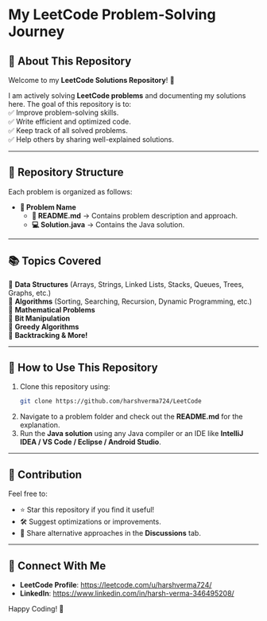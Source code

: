 # My LeetCode Problem-Solving Journey

## 📌 About This Repository  
Welcome to my **LeetCode Solutions Repository**! 🚀  

I am actively solving **LeetCode problems** and documenting my solutions here. The goal of this repository is to:  
✅ Improve problem-solving skills.  
✅ Write efficient and optimized code.  
✅ Keep track of all solved problems.  
✅ Help others by sharing well-explained solutions.  

---

## 📂 Repository Structure  
Each problem is organized as follows:  
- **📁 Problem Name**  
  - **📝 README.md** → Contains problem description and approach.  
  - **💻 Solution.java** → Contains the Java solution.  

---

## 📚 Topics Covered  
🔹 **Data Structures** (Arrays, Strings, Linked Lists, Stacks, Queues, Trees, Graphs, etc.)  
🔹 **Algorithms** (Sorting, Searching, Recursion, Dynamic Programming, etc.)  
🔹 **Mathematical Problems**  
🔹 **Bit Manipulation**  
🔹 **Greedy Algorithms**  
🔹 **Backtracking & More!**  

---

## 🚀 How to Use This Repository  
1. Clone this repository using:  
   ```bash
   git clone https://github.com/harshverma724/LeetCode
   ```
2. Navigate to a problem folder and check out the **README.md** for the explanation.  
3. Run the **Java solution** using any Java compiler or an IDE like **IntelliJ IDEA / VS Code / Eclipse / Android Studio**.  

---

## 📌 Contribution  
Feel free to:  
- ⭐ Star this repository if you find it useful!  
- 🛠 Suggest optimizations or improvements.  
- 📝 Share alternative approaches in the **Discussions** tab.  

---

## 🔗 Connect With Me  
- **LeetCode Profile**: https://leetcode.com/u/harshverma724/ 
- **LinkedIn**: https://www.linkedin.com/in/harsh-verma-346495208/

Happy Coding! 🚀  
